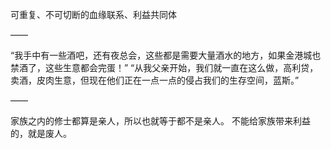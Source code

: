 可重复、不可切断的血缘联系、利益共同体

——

“我手中有一些酒吧，还有夜总会，这些都是需要大量酒水的地方，如果金港城也禁酒了，这些生意都会完蛋！”
“从我父亲开始，我们就一直在这么做，高利贷，卖酒，皮肉生意，但现在他们正在一点一点的侵占我们的生存空间，蓝斯。”

——

家族之内的修士都算是亲人，所以也就等于都不是亲人。
不能给家族带来利益的，就是废人。